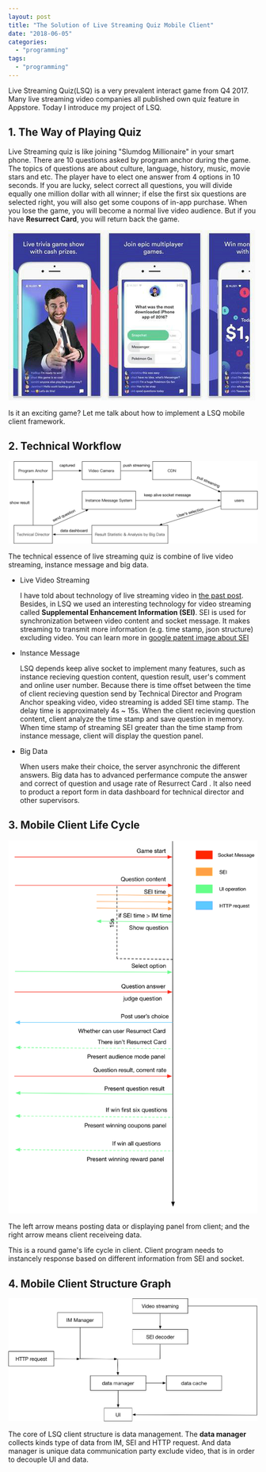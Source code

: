 ```yaml
---
layout: post
title: "The Solution of Live Streaming Quiz Mobile Client"
date: "2018-06-05"
categories: 
  - "programming"
tags:
  - "programming"
---
```


Live Streaming Quiz(LSQ) is a very prevalent interact game from Q4 2017. Many live streaming video companies all published own quiz feature in Appstore. Today I introduce my project of LSQ.

## 1\. The Way of Playing Quiz

Live Streaming quiz is like joining "Slumdog Millionaire" in your smart phone. There are 10 questions asked by program anchor during the game. The topics of questions are about culture, language, history, music, movie stars and etc. The player have to elect one answer from 4 options in 10 seconds. If you are lucky, select correct all questions, you will divide equally one million dollar with all winner; if else the first six questions are selected right, you will also get some coupons of in-app purchase. When you lose the game, you will become a normal live video audience. But if you have **Resurrect Card**, you will return back the game.

![HQ](/assets/img/images/hq.jpg)

Is it an exciting game? Let me talk about how to implement a LSQ mobile client framework.

## 2\. Technical Workflow

![](/assets/img/images/quiz-1.png)

The technical essence of live streaming quiz is combine of live video streaming, instance message and big data.

- Live Video Streaming
    
    I have told about technology of live streaming video in [the past post](http://www.jacklandrin.com/2018/05/14/how-to-improve-live-video-streaming/). Besides, in LSQ we used an interesting technology for video streaming called **Supplemental Enhancement Information (SEI)**. SEI is used for synchronization between video content and socket message. It makes streaming to transmit more information (e.g. time stamp, json structure) excluding video. You can learn more in [google patent image about SEI](https://patentimages.storage.googleapis.com/4c/8d/e9/d2926bbdcbd146/US20140010277A1.pdf)
    
- Instance Message
    
    LSQ depends keep alive socket to implement many features, such as instance recieving question content, question result, user's comment and online user number. Because there is time offset between the time of client recieving question send by Technical Director and Program Anchor speaking video, video streaming is added SEI time stamp. The delay time is approximately 4s ~ 15s. When the client recieving question content, client analyze the time stamp and save question in memory. When time stamp of streaming SEI greater than the time stamp from instance message, client will display the question panel.
    
- Big Data
    
    When users make their choice, the server asynchronic the different answers. Big data has to advanced perfermance compute the answer and correct of question and usage rate of Resurrect Card . It also need to product a report form in data dashboard for technical director and other supervisors.
    

## 3\. Mobile Client Life Cycle

![](/assets/img/images/quiz-life-cycle.png)

The left arrow means posting data or displaying panel from client; and the right arrow means client receiveing data.

This is a round game's life cycle in client. Client program needs to instancely response based on different information from SEI and socket.

## 4\. Mobile Client Structure Graph

![](/assets/img/images/quiz-framework.png)

The core of LSQ client structure is data management. The **data manager** collects kinds type of data from IM, SEI and HTTP request. And data manager is unique data communication party exclude video, that is in order to decouple UI and data.
